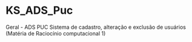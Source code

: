 # KS_ADS_Puc
Geral - ADS PUC
Sistema de cadastro, alteração e exclusão de usuários (Matéria de Raciocínio computacional 1)

